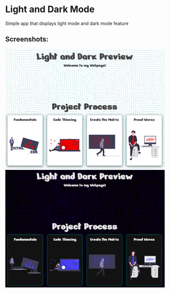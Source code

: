 # Light and Dark Mode

Simple app that displays light mode and dark mode feature

## Screenshots:
<img src="gh-screenshots/s1.PNG">
<img src="gh-screenshots/s2.PNG">